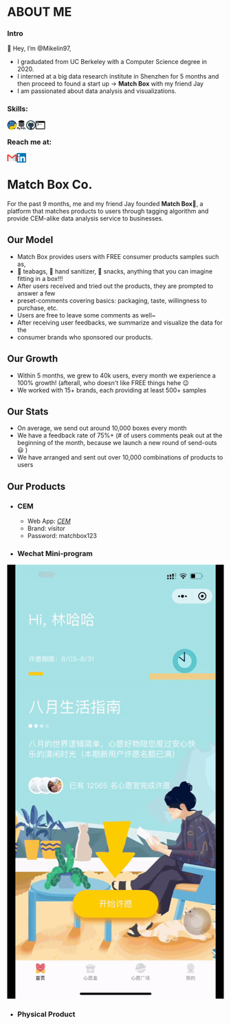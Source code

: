 #  ABOUT ME 
### Intro
👋 Hey, I’m @Mikelin97, 
- I gradudated from UC Berkeley with a Computer Science degree in 2020. 
- I interned at a big data research institute in Shenzhen for 5 months and then proceed to found a start up -> **Match Box** with my friend Jay 
- I am passionated about data analysis and visualizations. 

### Skills: 
<img align="left" alt="Python" width="22px" src="https://raw.githubusercontent.com/Mikelin97/Mikelin97/master/media/python.png" />
<img align="left" alt="MySQL" width="22px" src="https://raw.githubusercontent.com/Mikelin97/Mikelin97/master/media/mysql.png" />
<img align="left" alt="github" width="22px" src="https://raw.githubusercontent.com/Mikelin97/Mikelin97/master/media/github.png" />
<img align="left" alt="Linux" width="22px" src="https://raw.githubusercontent.com/Mikelin97/Mikelin97/master/media/command-window.png" />

<br>

### Reach me at: 

[<img align="left" alt="LinkedIn" width="22px" src="https://raw.githubusercontent.com/Mikelin97/Mikelin97/master/media/gmail.png" />][email]
[<img align="left" alt="LinkedIn" width="22px" src="https://raw.githubusercontent.com/Mikelin97/Mikelin97/b0ea2abf06e55926c50bb421f0c21dabc3a4b9f5/linkedin.svg" />][linkedin]

<br>

# Match Box Co. 

For the past 9 months, me and my friend Jay founded **Match Box🎁**, a platform that matches products to users through tagging algorithm and provide CEM-alike data analysis service to businesses. 

## Our Model 
- Match Box provides users with FREE consumer products samples such as, 
- 🍵 teabags, 🤚 hand sanitizer, 🍡 snacks, anything that you can imagine fitting in a box!!!
- After users received and tried out the products, they are prompted to answer a few 
- preset-comments covering basics: packaging, taste, willingness to purchase, etc. 
- Users are free to leave some comments as well~ 
- After receiving user feedbacks, we summarize and visualize the data for the 
- consumer brands who sponsored our products. 



## Our Growth 
- Within 5 months, we grew to 40k users, every month we experience a 100% growth! (afterall, who doesn't like FREE things hehe 😉 
- We worked with 15+ brands, each providing at least 500+ samples 


## Our Stats 
- On average, we send out around 10,000 boxes every month
- We have a feedback rate of 75%+ (# of users comments peak out at the beginning of the month, because we launch a new round of send-outs 😃 )
- We have arranged and sent out over 10,000 combinations of products to users 


## Our Products
- ### CEM 
     -   Web App: *[CEM](cem.xinhekeji.net)*
     -   Brand: visitor
     -   Password: matchbox123

- ### Wechat Mini-program 

![](https://raw.githubusercontent.com/Mikelin97/Mikelin97/master/media/get_process.gif)


- ### Physical Product 





[linkedin]: https://www.linkedin.com/in/haohan-lin-618144133/
[email]: mailto:hlin_97@berkeley.edu